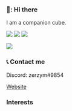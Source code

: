 ### 👋: Hi there

I am a companion cube.

![](https://img.shields.io/badge/OS-Windows-blueviolet?style=social&logo=appveyor)
![](https://img.shields.io/badge/Language-Python-blueviolet?style=social&logo=appveyor)
![](https://img.shields.io/badge/Language-C-blueviolet?style=social&logo=appveyor)

<img align="center" src="https://github-readme-stats.vercel.app/api/<CARD_TYPE>/?username=<USERNAME>&theme=<THEME_NAME>" />

### 📞 Contact me 

Discord: zerzym#9854

[Website](https://zmega.cf)

### Interests

